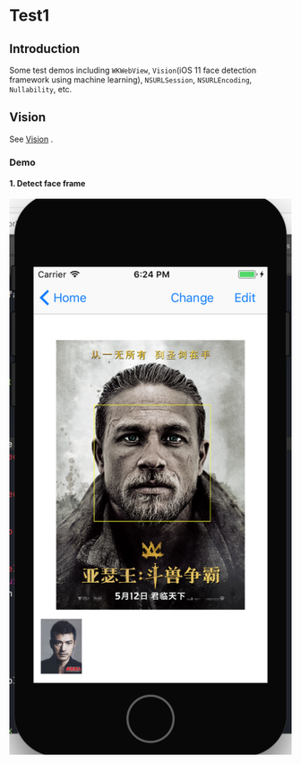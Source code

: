# Test1

## Introduction

Some test demos including `WKWebView`, `Vision`(iOS 11 face detection framework using machine learning), `NSURLSession`, `NSURLEncoding`, `Nullability`, etc.

## Vision
See [Vision](https://developer.apple.com/documentation/vision) .

### Demo
#### 1. Detect face frame
![image1](https://github.com/bigyelow/Test1/blob/master/Resource/Screen%20Shot%202017-07-21%20at%206.23.57%20PM.png)
